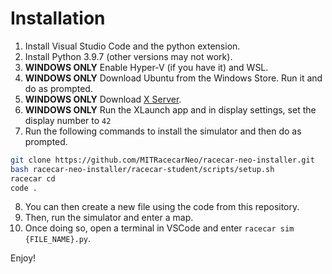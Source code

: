 # Installation

1. Install Visual Studio Code and the python extension.
2. Install Python 3.9.7 (other versions may not work).
3. **WINDOWS ONLY** Enable Hyper-V (if you have it) and WSL.
4. **WINDOWS ONLY** Download Ubuntu from the Windows Store. Run it and do as prompted.
5. **WINDOWS ONLY** Download [X Server](https://sourceforge.net/projects/xming/).
6. **WINDOWS ONLY** Run the XLaunch app and in display settings, set the display number to `42`
7. Run the following commands to install the simulator and then do as prompted.
```bash
git clone https://github.com/MITRacecarNeo/racecar-neo-installer.git
bash racecar-neo-installer/racecar-student/scripts/setup.sh
racecar cd
code .
```
8. You can then create a new file using the code from this repository.
9. Then, run the simulator and enter a map.
10. Once doing so, open a terminal in VSCode and enter `racecar sim {FILE_NAME}.py`.

Enjoy!
